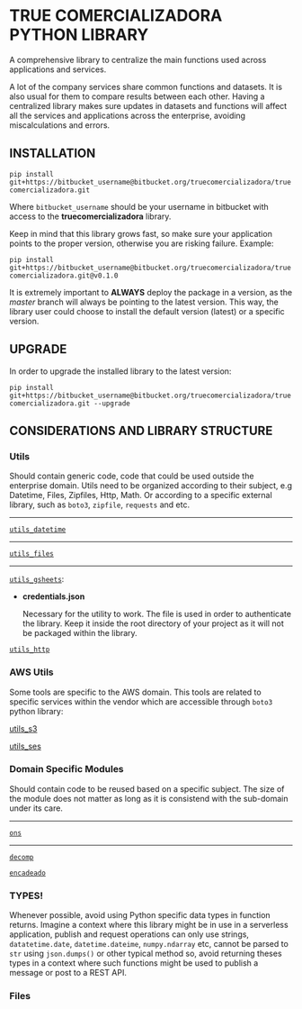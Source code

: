 # TRUE COMERCIALIZADORA PYTHON LIBRARY

A comprehensive library to centralize the main functions used across applications and services.

A lot of the company services share common functions and datasets. It is also usual for them to compare results between each other. Having a centralized library makes sure updates in datasets and functions will affect all the services and applications across the enterprise, avoiding miscalculations and errors.

## INSTALLATION

``` pip install git+https://bitbucket_username@bitbucket.org/truecomercializadora/truecomercializadora.git ```

Where `bitbucket_username` should be your username in bitbucket with access to the **truecomercializadora** library.

Keep in mind that this library grows fast, so make sure your application points to the proper version, otherwise you are risking failure. Example:

```pip install git+https://bitbucket_username@bitbucket.org/truecomercializadora/truecomercializadora.git@v0.1.0```

It is extremely important to **ALWAYS** deploy the package in a version, as the _master_ branch will always be pointing to the latest version. This way, the library user could choose to install the default version (latest) or a specific version.

## UPGRADE

In order to upgrade the installed library to the latest version:

```pip install git+https://bitbucket_username@bitbucket.org/truecomercializadora/truecomercializadora.git --upgrade```


## CONSIDERATIONS AND LIBRARY STRUCTURE

### Utils
Should contain generic code, code that could be used outside the enterprise domain. Utils need to be organized according to their subject, e.g Datetime, Files, Zipfiles, Http, Math. Or according to a specific external library, such as `boto3`, `zipfile`, `requests` and etc.

___
[`utils_datetime`](truecomercializadora/utils_datetime.py)

___
[`utils_files`](truecomercializadora/utils_files.py)

___
[`utils_gsheets`](truecomercializadora/utils_gsheets.py):

 - **credentials.json**
  
    Necessary for the utility to work. The file is used in order to authenticate the library. Keep it inside the root directory of your project as it will not be packaged within the library.

[`utils_http`](truecomercializadora/utils_http.py)

### AWS Utils
Some tools are specific to the AWS domain. This tools are related to specific services within the vendor which are accessible through `boto3` python library:

[utils_s3](truecomercializadora/utils_s3.py)

[utils_ses](truecomercializadora/utils_ses.py)


### Domain Specific Modules
Should contain code to be reused based on a specific subject. The size of the module does not matter as long as it is consistend with the sub-domain under its care.
___
[`ons`](truecomercializadora/ons.py)
___
[`decomp`](truecomercializadora/decomp.py)

[`encadeado`](truecomercializadora/encadeado.py)

### TYPES!
Whenever possible, avoid using Python specific data types in function returns. Imagine a context where this library might be in use in a serverless application, publish and request operations can only use strings, `datatetime.date`, `datetime.dateime`, `numpy.ndarray` etc, cannot be parsed to `str` using `json.dumps()` or other typical method so, avoid returning theses types in a context where such functions might be used to publish a message or post to a REST API.

### Files
